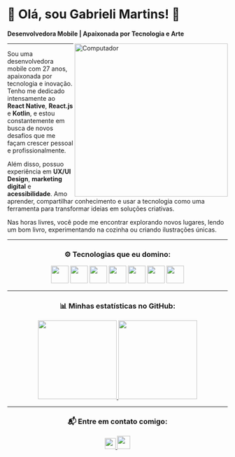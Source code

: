 <h1>🌟 Olá, sou Gabrieli Martins! 🌟</h1>
<p>
  <strong>Desenvolvedora Mobile | Apaixonada por Tecnologia e Arte</strong>
</p>

<img src="https://raw.githubusercontent.com/MicaelliMedeiros/micaellimedeiros/master/image/computer-illustration.png" min-width="300px" max-width="400px" width="350px" align="right" alt="Computador">

---

<div align="left">
  <p>
    Sou uma desenvolvedora mobile com 27 anos, apaixonada por tecnologia e inovação. Tenho me dedicado intensamente ao <strong>React Native</strong>, <strong>React.js</strong> e <strong>Kotlin</strong>, e estou constantemente em busca de novos desafios que me façam crescer pessoal e profissionalmente.
  </p>
  <p>
    Além disso, possuo experiência em <strong>UX/UI Design</strong>, <strong>marketing digital</strong> e <strong>acessibilidade</strong>. Amo aprender, compartilhar conhecimento e usar a tecnologia como uma ferramenta para transformar ideias em soluções criativas.
  </p>
  <p>
    Nas horas livres, você pode me encontrar explorando novos lugares, lendo um bom livro, experimentando na cozinha ou criando ilustrações únicas.
  </p>
</div>

---

<div align="center">
  <h3>⚙️ Tecnologias que eu domino:</h3>
  <div>
    <img height="40" src="https://skillicons.dev/icons?i=react" />
    <img height="40" src="https://skillicons.dev/icons?i=kotlin" />
    <img height="40" src="https://skillicons.dev/icons?i=nodejs" />
    <img height="40" src="https://skillicons.dev/icons?i=ts" />
    <img height="40" src="https://skillicons.dev/icons?i=js" />
    <img height="40" src="https://skillicons.dev/icons?i=vue" />
    <img height="40" src="https://skillicons.dev/icons?i=tailwind" />
  </div>
</div>

---

<div align="center">
  <h3>📊 Minhas estatísticas no GitHub:</h3>
  <a href="https://github.com/gabrielimartins7">
    <img height="180em" src="https://github-readme-stats.vercel.app/api?username=gabrielimartins7&show_icons=true&theme=radical&hide_border=true&include_all_commits=true&count_private=true" />
    <img height="180em" src="https://github-readme-stats.vercel.app/api/top-langs/?username=gabrielimartins7&layout=compact&langs_count=7&theme=radical&hide_border=true" />
  </a>
</div>

---

<h3 align="center">📬 Entre em contato comigo:</h3>
<p align="center">
  <a href="https://www.linkedin.com/in/gabrielimartins7/">
    <img height="25px" src="https://img.shields.io/badge/-LINKEDIN-000000?style=flat-square&logo=Linkedin&logoColor=7e3ace&link=linkedin.com/in/gabrielimartins7/" />
  </a>
  <a href="mailto:martins.gabrieli.07.almeida@gmail.com">
    <img height="30px" src="https://img.shields.io/badge/-Gmail-000000?style=flat-square&logo=Gmail&logoColor=7e3ace" />
  </a>
</p>
